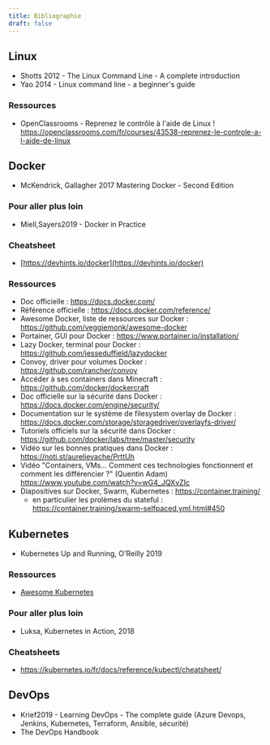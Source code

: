 ```yaml
---
title: Bibliographie
draft: false
---
```


## Linux

- Shotts 2012 - The Linux Command Line - A complete introduction
- Yao 2014 - Linux command line - a beginner's guide

### Ressources

- OpenClassrooms - Reprenez le contrôle à l'aide de Linux ! https://openclassrooms.com/fr/courses/43538-reprenez-le-controle-a-l-aide-de-linux

<!-- ## Ansible


- Jeff Geerling - Ansible for DevOps - Leanpub

##### Pour aller plus loin

- Keating2017 - Mastering Ansible - Second Edition - Packt

##### Cheatsheet

- [https://www.digitalocean.com/community/cheatsheets/how-to-use-ansible-cheat-sheet-guide](https://www.digitalocean.com/community/cheatsheets/how-to-use-ansible-cheat-sheet-guide) -->

## Docker

- McKendrick, Gallagher 2017 Mastering Docker - Second Edition

### Pour aller plus loin

- Miell,Sayers2019 - Docker in Practice

### Cheatsheet

- [https://devhints.io/docker](https://devhints.io/docker)

### Ressources

- Doc officielle : https://docs.docker.com/
- Référence officielle : https://docs.docker.com/reference/
- Awesome Docker, liste de ressources sur Docker : https://github.com/veggiemonk/awesome-docker
- Portainer, GUI pour Docker : https://www.portainer.io/installation/
- Lazy Docker, terminal pour Docker : https://github.com/jesseduffield/lazydocker
- Convoy, driver pour volumes Docker : https://github.com/rancher/convoy
- Accéder à ses containers dans Minecraft : https://github.com/docker/dockercraft
  <!-- https://jpetazzo.github.io/2017/01/20/docker-logging-gelf/ -->
- Doc officielle sur la sécurité dans Docker : https://docs.docker.com/engine/security/
- Documentation sur le système de filesystem overlay de Docker : https://docs.docker.com/storage/storagedriver/overlayfs-driver/
- Tutoriels officiels sur la sécurité dans Docker : https://github.com/docker/labs/tree/master/security
- Vidéo sur les bonnes pratiques dans Docker : https://noti.st/aurelievache/PrttUh
- Vidéo "Containers, VMs... Comment ces technologies fonctionnent et comment les différencier ?" (Quentin Adam) https://www.youtube.com/watch?v=wG4_JQXvZIc
- Diapositives sur Docker, Swarm, Kubernetes : https://container.training/
  - en particulier les prolèmes du stateful : https://container.training/swarm-selfpaced.yml.html#450

## Kubernetes

- Kubernetes Up and Running, O'Reilly 2019

### Ressources

- [Awesome Kubernetes](https://github.com/ramitsurana/awesome-kubernetes)
<!-- https://www.objectif-libre.com/fr/blog/2018/07/05/comparatif-solutions-reseaux-kubernetes/#Flannel
https://rancher.com/blog/2019/2019-03-21-comparing-kubernetes-cni-providers-flannel-calico-canal-and-weave/ -->

### Pour aller plus loin

- Luksa, Kubernetes in Action, 2018

### Cheatsheets

- <https://kubernetes.io/fr/docs/reference/kubectl/cheatsheet/>



<!-- ## AKS

https://docs.microsoft.com/fr-fr/azure/aks/kubernetes-walkthrough
https://docs.microsoft.com/fr-fr/azure/aks/
https://github.com/microsoft/kubernetes-learning-path

### HPA
https://docs.microsoft.com/fr-fr/azure/aks/tutorial-kubernetes-scale

### Stockage
https://docs.microsoft.com/fr-fr/azure/aks/azure-files-dynamic-pv
https://docs.microsoft.com/fr-fr/azure/aks/azure-disks-dynamic-pv
https://docs.microsoft.com/fr-fr/azure/aks/concepts-storage

### CRD
https://github.com/Azure/azure-service-operator

### Network
https://docs.microsoft.com/fr-fr/azure/aks/internal-lb
https://docs.microsoft.com/fr-fr/azure/aks/load-balancer-standard
https://docs.microsoft.com/fr-fr/azure/aks/http-application-routing
https://docs.microsoft.com/fr-fr/azure/aks/concepts-network
https://blog.crossplane.io/azure-secure-connectivity-for-aks-azure-db/
https://docs.microsoft.com/fr-fr/azure/mysql/concepts-aks

### Terraform
https://registry.terraform.io/providers/hashicorp/azurerm/latest/docs/resources/kubernetes_cluster
https://github.com/terraform-providers/terraform-provider-azurerm/tree/master/examples/kubernetes
https://docs.microsoft.com/fr-fr/azure/aks/ingress-basic#create-an-ingress-controller
https://registry.terraform.io/modules/Azure/appgw-ingress-k8s-cluster/azurerm/latest
https://registry.terraform.io/providers/hashicorp/azurerm/latest/docs/resources/kubernetes_cluster

### Demo
https://github.com/Microsoft/RockPaperScissorsLizardSpock -->


<!-- ## Jenkins

- Leszko2017 - Continuous Delivery with Docker and Jenkins - Packt
- Le wiki Jenkins

## Terraform

- Brikman2019 - Terraform Up&Running - O Reilly -->

<!-- ## Linux -->

## DevOps

- Krief2019 - Learning DevOps - The complete guide (Azure Devops, Jenkins, Kubernetes, Terraform, Ansible, sécurité)
- The DevOps Handbook

<!-- ### Sécurité et DevOps

- Madhu,Akash2017 - Security automation with Ansible 2 - Packt -->

